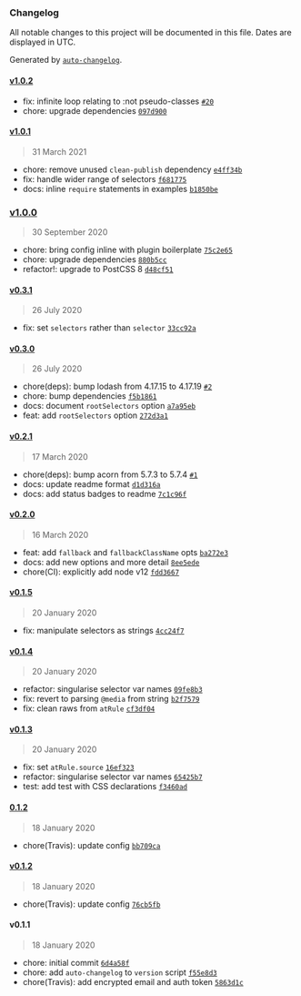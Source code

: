 ### Changelog

All notable changes to this project will be documented in this file. Dates are displayed in UTC.

Generated by [`auto-changelog`](https://github.com/CookPete/auto-changelog).

#### [v1.0.2](https://github.com/saulhardman/postcss-hover-media-feature/compare/v1.0.1...v1.0.2)

- fix: infinite loop relating to :not pseudo-classes [`#20`](https://github.com/saulhardman/postcss-hover-media-feature/issues/20)
- chore: upgrade dependencies [`097d900`](https://github.com/saulhardman/postcss-hover-media-feature/commit/097d90098d452617a0ba4e520b88be72ebab1882)

#### [v1.0.1](https://github.com/saulhardman/postcss-hover-media-feature/compare/v1.0.0...v1.0.1)

> 31 March 2021

- chore: remove unused `clean-publish` dependency [`e4ff34b`](https://github.com/saulhardman/postcss-hover-media-feature/commit/e4ff34bbd9c9a5a43d47b14129f921aac7d9bf50)
- fix: handle wider range of selectors [`f681775`](https://github.com/saulhardman/postcss-hover-media-feature/commit/f681775aac07c81674adf830b67d0ada4281ec47)
- docs: inline `require` statements in examples [`b1850be`](https://github.com/saulhardman/postcss-hover-media-feature/commit/b1850be3027647035f33b8e42571e463ac392b5e)

### [v1.0.0](https://github.com/saulhardman/postcss-hover-media-feature/compare/v0.3.1...v1.0.0)

> 30 September 2020

- chore: bring config inline with plugin boilerplate [`75c2e65`](https://github.com/saulhardman/postcss-hover-media-feature/commit/75c2e655df78224e0cdad3c5ab673210564695a1)
- chore: upgrade dependencies [`880b5cc`](https://github.com/saulhardman/postcss-hover-media-feature/commit/880b5cccfc0eadbfe6a6a54f293dc8d68d079e8d)
- refactor!: upgrade to PostCSS 8 [`d48cf51`](https://github.com/saulhardman/postcss-hover-media-feature/commit/d48cf515c11624e8f697aef113b70ba509d3e742)

#### [v0.3.1](https://github.com/saulhardman/postcss-hover-media-feature/compare/v0.3.0...v0.3.1)

> 26 July 2020

- fix: set `selectors` rather than `selector` [`33cc92a`](https://github.com/saulhardman/postcss-hover-media-feature/commit/33cc92abb24e222e7e2a19fa312639521e33e726)

#### [v0.3.0](https://github.com/saulhardman/postcss-hover-media-feature/compare/v0.2.1...v0.3.0)

> 26 July 2020

- chore(deps): bump lodash from 4.17.15 to 4.17.19 [`#2`](https://github.com/saulhardman/postcss-hover-media-feature/pull/2)
- chore: bump dependencies [`f5b1861`](https://github.com/saulhardman/postcss-hover-media-feature/commit/f5b18617291eb43be73d07eb5b8a978e874c720a)
- docs: document `rootSelectors` option [`a7a95eb`](https://github.com/saulhardman/postcss-hover-media-feature/commit/a7a95eb3c2d30efd9abd312605f9e2db8e93119d)
- feat: add `rootSelectors` option [`272d3a1`](https://github.com/saulhardman/postcss-hover-media-feature/commit/272d3a1464ab8f598881caa729938f700badd131)

#### [v0.2.1](https://github.com/saulhardman/postcss-hover-media-feature/compare/v0.2.0...v0.2.1)

> 17 March 2020

- chore(deps): bump acorn from 5.7.3 to 5.7.4 [`#1`](https://github.com/saulhardman/postcss-hover-media-feature/pull/1)
- docs: update readme format [`d1d316a`](https://github.com/saulhardman/postcss-hover-media-feature/commit/d1d316a875af1266efd3f07cab1bbe988dbcce27)
- docs: add status badges to readme [`7c1c96f`](https://github.com/saulhardman/postcss-hover-media-feature/commit/7c1c96f2f626a80dfda6ad3a017cf8495c30a365)

#### [v0.2.0](https://github.com/saulhardman/postcss-hover-media-feature/compare/v0.1.5...v0.2.0)

> 16 March 2020

- feat: add `fallback` and `fallbackClassName` opts [`ba272e3`](https://github.com/saulhardman/postcss-hover-media-feature/commit/ba272e32fc041878a5daeb84bafaf02525dbe38d)
- docs: add new options and more detail [`8ee5ede`](https://github.com/saulhardman/postcss-hover-media-feature/commit/8ee5edef6c45f89fa74e8dffb62aeb408f6a799f)
- chore(CI): explicitly add node v12 [`fdd3667`](https://github.com/saulhardman/postcss-hover-media-feature/commit/fdd36679fb2e99d2a67e22f6214e300cc6dbbfa5)

#### [v0.1.5](https://github.com/saulhardman/postcss-hover-media-feature/compare/v0.1.4...v0.1.5)

> 20 January 2020

- fix: manipulate selectors as strings [`4cc24f7`](https://github.com/saulhardman/postcss-hover-media-feature/commit/4cc24f73d4657c516345a3fff7918b2fd7c40455)

#### [v0.1.4](https://github.com/saulhardman/postcss-hover-media-feature/compare/v0.1.3...v0.1.4)

> 20 January 2020

- refactor: singularise selector var names [`09fe8b3`](https://github.com/saulhardman/postcss-hover-media-feature/commit/09fe8b3fc49d23843677c3db20098f67d65c81b8)
- fix: revert to parsing `@media` from string [`b2f7579`](https://github.com/saulhardman/postcss-hover-media-feature/commit/b2f75798a257a3eba8d820b25d2aed9dc7949fe4)
- fix: clean raws from `atRule` [`cf3df04`](https://github.com/saulhardman/postcss-hover-media-feature/commit/cf3df04f0ea4f46133496bd181b52e0a8f11fc40)

#### [v0.1.3](https://github.com/saulhardman/postcss-hover-media-feature/compare/0.1.2...v0.1.3)

> 20 January 2020

- fix: set `atRule.source` [`16ef323`](https://github.com/saulhardman/postcss-hover-media-feature/commit/16ef3233fe2f955594610e0893c6d05caac0d7e5)
- refactor: singularise selector var names [`65425b7`](https://github.com/saulhardman/postcss-hover-media-feature/commit/65425b7163c23235ef2cf798fdba886e6a710aa1)
- test: add test with CSS declarations [`f3460ad`](https://github.com/saulhardman/postcss-hover-media-feature/commit/f3460adade8488285145df9e042492c6d234e264)

#### [0.1.2](https://github.com/saulhardman/postcss-hover-media-feature/compare/v0.1.2...0.1.2)

> 18 January 2020

- chore(Travis): update config [`bb709ca`](https://github.com/saulhardman/postcss-hover-media-feature/commit/bb709ca2bf9bc4c3dde5cfb08003543ad89d3915)

#### [v0.1.2](https://github.com/saulhardman/postcss-hover-media-feature/compare/v0.1.1...v0.1.2)

> 18 January 2020

- chore(Travis): update config [`76cb5fb`](https://github.com/saulhardman/postcss-hover-media-feature/commit/76cb5fb235e7dd4f0481bded27b80bef03c6e06b)

#### v0.1.1

> 18 January 2020

- chore: initial commit [`6d4a58f`](https://github.com/saulhardman/postcss-hover-media-feature/commit/6d4a58f5c4ccef3f671e8377b7cf170a35fd49e3)
- chore: add `auto-changelog` to `version` script [`f55e8d3`](https://github.com/saulhardman/postcss-hover-media-feature/commit/f55e8d39acdc87fc9dae0f511eb608cc65a8389f)
- chore(Travis): add encrypted email and auth token [`5863d1c`](https://github.com/saulhardman/postcss-hover-media-feature/commit/5863d1c437dbdaac3f476a3062d13eb55b99fed8)

